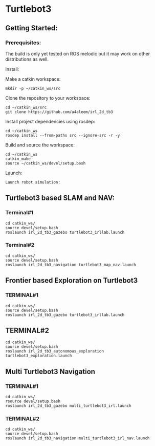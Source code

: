 
# Turtlebot3

## Getting Started:

### Prerequisites:

   The build is only yet tested on ROS melodic but it may work on other distributions as well.

Install:

  Make a catkin workspace:

    mkdir -p ~/catkin_ws/src

  Clone the repository to your workspace:
  
    cd ~/catkin_ws/src
    git clone https://github.com/a4aleem/irl_2d_tb3 

  Install project dependencies using rosdep:

    cd ~/catkin_ws
    rosdep install --from-paths src --ignore-src -r -y

  Build and source the workspace:

    cd ~/catkin_ws
    catkin_make
    source ~/catkin_ws/devel/setup.bash

  Launch:

    Launch robot simulation:


## Turtlebot3 based SLAM and NAV:

### Terminal#1

    cd catkin_ws/
    source devel/setup.bash
    roslaunch irl_2d_tb3_gazebo turtlebot3_irllab.launch 

### Terminal#2
    
    cd catkin_ws/
    source devel/setup.bash
    roslaunch irl_2d_tb3_navigation turtlebot3_map_nav.launch 


## Frontier based Exploration on Turtlebot3

### TERMINAL#1

    cd catkin_ws/
    source devel/setup.bash
    roslaunch irl_2d_tb3_gazebo turtlebot3_irllab.launch

## TERMINAL#2

    cd catkin_ws/
    source devel/setup.bash
    roslaunch irl_2d_tb3_autonomous_exploration turtlebot3_exploration.launch 


## Multi Turtlebot3 Navigation
 ### TERMINAL#1
 
    cd catkin_ws/
    rsource devel/setup.bash
    roslaunch irl_2d_tb3_gazebo multi_turtlebot3_irl.launch 

### TERMINAL#2
    
    cd catkin_ws/
    source devel/setup.bash
    roslaunch irl_2d_tb3_navigation multi_turtlebot3_irl_nav.launch


 

